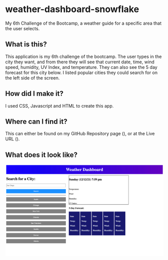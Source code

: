 # weather-dashboard-snowflake
My 6th Challenge of the Bootcamp, a weather guide for a specific area that the user selects.

## What is this?
This application is my 6th challenge of the bootcamp. The user types in the city they want, and from there they will see that current date, time, wind speed, humidity, UV Index, and temperature. They can also see the 5 day forecast for this city below. I listed popular cities they could search for on the left side of the screen.

## How did I make it?
I used CSS, Javascript and HTML to create this app.

## Where can I find it?
This can either be found on my GitHub Repository page (), or at the Live URL ().

## What does it look like?
![image](./assets/weatherDhasboard.jpg)